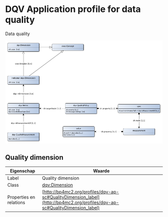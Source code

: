 # DQV Application profile for data quality


Data quality


![](dqv-ap-sc.png)

## Quality dimension

|Eigenschap|Waarde
|----------|------
|Label|Quality dimension
|Class|[dqv:Dimension](http://www.w3.org/ns/dqv#Dimension)
|Properties en relations|[http://bp4mc2.org/profiles/dqv-ap-sc#QualityDimension_label](http://bp4mc2.org/profiles/dqv-ap-sc#QualityDimension_label)


